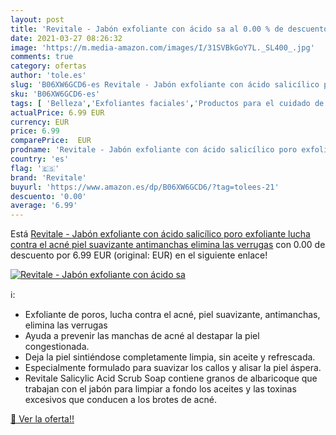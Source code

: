 ```yaml
---
layout: post
title: 'Revitale - Jabón exfoliante con ácido sa al 0.00 % de descuento'
date: 2021-03-27 08:26:32
image: 'https://m.media-amazon.com/images/I/31SVBkGoY7L._SL400_.jpg'
comments: true
category: ofertas
author: 'tole.es'
slug: 'B06XW6GCD6-es Revitale - Jabón exfoliante con ácido salicílico poro...'
sku: 'B06XW6GCD6-es'
tags: [ 'Belleza','Exfoliantes faciales','Productos para el cuidado de la cara','Productos para el cuidado de la piel','jabón','revitale','suavizante', ]
actualPrice: 6.99 EUR
currency: EUR
price: 6.99
comparePrice:  EUR
prodname: 'Revitale - Jabón exfoliante con ácido salicílico poro exfoliante  lucha contra el acné  piel suavizante  antimanchas  elimina las verrugas'
country: 'es'
flag: '🇪🇸'
brand: 'Revitale'
buyurl: 'https://www.amazon.es/dp/B06XW6GCD6/?tag=tolees-21'
descuento: '0.00'
average: '6.99'
---
```


Está [Revitale - Jabón exfoliante con ácido salicílico poro exfoliante  lucha contra el acné  piel suavizante  antimanchas  elimina las verrugas](https://www.amazon.es/dp/B06XW6GCD6/?tag=tolees-21) con 0.00 de descuento por 6.99 EUR (original:  EUR) en el siguiente enlace!

[![Revitale - Jabón exfoliante con ácido sa](https://m.media-amazon.com/images/I/31SVBkGoY7L._SL400_.jpg)](https://www.amazon.es/dp/B06XW6GCD6/?tag=tolees-21)

ℹ️:

- Exfoliante de poros, lucha contra el acné, piel suavizante, antimanchas, elimina las verrugas
- Ayuda a prevenir las manchas de acné al destapar la piel congestionada.
- Deja la piel sintiéndose completamente limpia, sin aceite y refrescada.
- Especialmente formulado para suavizar los callos y alisar la piel áspera.
- Revitale Salicylic Acid Scrub Soap contiene granos de albaricoque que trabajan con el jabón para limpiar a fondo los aceites y las toxinas excesivos que conducen a los brotes de acné.

[🛒 Ver la oferta!!](https://www.amazon.es/dp/B06XW6GCD6/?tag=tolees-21)
